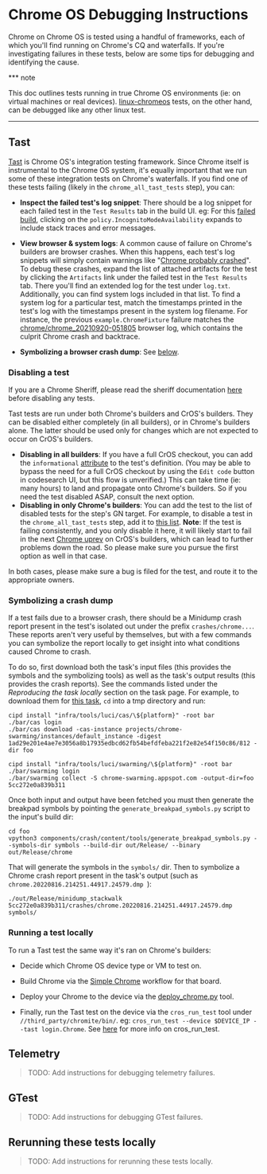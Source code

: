# Chrome OS Debugging Instructions
Chrome on Chrome OS is tested using a handful of frameworks, each of which
you'll find running on Chrome's CQ and waterfalls. If you're investigating
failures in these tests, below are some tips for debugging and identifying the
cause.

*** note

This doc outlines tests running in true Chrome OS environments (ie: on virtual
machines or real devices). [linux-chromeos] tests, on the other hand, can be
debugged like any other linux test.
***

## Tast

[Tast] is Chrome OS's integration testing framework. Since Chrome itself is
instrumental to the Chrome OS system, it's equally important that we run some
of these integration tests on Chrome's waterfalls. If you find one of these
tests failing (likely in the `chrome_all_tast_tests` step), you can:

- **Inspect the failed test's log snippet**: There should be a log snippet for
each failed test in the `Test Results` tab in the build UI. eg: For this
[failed build], clicking on the `policy.IncognitoModeAvailability` expands to
include stack traces and error messages.

- **View browser & system logs**: A common cause of failure on Chrome's builders
are browser crashes. When this happens, each test's log snippets will simply
contain warnings like "[Chrome probably crashed]". To debug these crashes,
expand the list of attached artifacts for the test by clicking the `Artifacts`
link under the failed test in the `Test Results` tab. There you'll find an
extended log for the test under `log.txt`. Additionally, you can find system
logs included in that list. To find a system log for a particular test, match
the timestamps printed in the test's log with the timestamps present in the
system log filename. For instance, the previous `example.ChromeFixture` failure
matches the [chrome/chrome_20210920-051805] browser log, which contains the
culprit Chrome crash and backtrace.

- **Symbolizing a browser crash dump**: See [below](#symbolizing-a-crash-dump).

### Disabling a test

If you are a Chrome Sheriff, please read the sheriff documentation
[here](http://go/chrome-sheriff-tast) before disabling any tests.

Tast tests are run under both Chrome's builders and CrOS's builders. They can be
disabled either completely (in all builders), or in Chrome's builders alone. The
latter should be used only for changes which are not expected to occur on CrOS's
builders.

- **Disabling in all builders**: If you have a full CrOS checkout, you can add
the `informational` [attribute] to the test's definition. (You may be able to
bypass the need for a full CrOS checkout by using the `Edit code` button in
codesearch UI, but this flow is unverified.) This can take time (ie: many hours)
to land and propagate onto Chrome's builders. So if you need the test disabled
ASAP, consult the next option.
- **Disabling in only Chrome's builders**: You can add the test to the list of
disabled tests for the step's GN target. For example, to disable a test in the
`chrome_all_tast_tests` step, add it to [this list]. **Note**: If the test is
failing consistently, and you only disable it here, it will likely start to fail
in the next [Chrome uprev] on CrOS's builders, which can lead to further
problems down the road. So please make sure you pursue the first option as well
in that case.

In both cases, please make sure a bug is filed for the test, and route it to
the appropriate owners.

### Symbolizing a crash dump

If a test fails due to a browser crash, there should be a Minidump crash report
present in the test's isolated out under the prefix `crashes/chrome...`. These
reports aren't very useful by themselves, but with a few commands you can
symbolize the report locally to get insight into what conditions caused Chrome
to crash.

To do so, first download both the task's input files (this provides the
symbols and the symbolizing tools) as well as the task's output results (this
provides the crash reports). See the commands listed under the *Reproducing the
task locally* section on the task page. For example, to download them for
[this task](https://chrome-swarming.appspot.com/task?id=5cc272e0a839b311), `cd`
into a tmp directory and run:
```
cipd install "infra/tools/luci/cas/\${platform}" -root bar
./bar/cas login
./bar/cas download -cas-instance projects/chrome-swarming/instances/default_instance -digest 1ad29e201e4ae7e3056a8b17935edbcd62fb54befdfeba221f2e82e54f150c86/812 -dir foo

cipd install "infra/tools/luci/swarming/\${platform}" -root bar
./bar/swarming login
./bar/swarming collect -S chrome-swarming.appspot.com -output-dir=foo 5cc272e0a839b311
```

Once both input and output have been fetched you must then generate the breakpad
symbols by pointing the `generate_breakpad_symbols.py` script to the input's
build dir:
```
cd foo
vpython3 components/crash/content/tools/generate_breakpad_symbols.py --symbols-dir symbols --build-dir out/Release/ --binary out/Release/chrome
```

That will generate the symbols in the `symbols/` dir. Then to symbolize a Chrome
crash report present in the task's output (such as
`chrome.20220816.214251.44917.24579.dmp `):
```
./out/Release/minidump_stackwalk 5cc272e0a839b311/crashes/chrome.20220816.214251.44917.24579.dmp symbols/
```


### Running a test locally

To run a Tast test the same way it's ran on Chrome's builders:

- Decide which Chrome OS device type or VM to test on.

- Build Chrome via the [Simple Chrome] workflow for that board.

- Deploy your Chrome to the device via the [deploy_chrome.py] tool.

- Finally, run the Tast test on the device via the `cros_run_test` tool under
  `//third_party/chromite/bin/`. eg:
  `cros_run_test --device $DEVICE_IP --tast login.Chrome`. See [here] for more
  info on cros_run_test.

## Telemetry

>TODO: Add instructions for debugging telemetry failures.

## GTest

>TODO: Add instructions for debugging GTest failures.

## Rerunning these tests locally

>TODO: Add instructions for rerunning these tests locally.


[linux-chromeos]: https://chromium.googlesource.com/chromium/src/+/HEAD/docs/chromeos_build_instructions.md
[Tast]: https://chromium.googlesource.com/chromiumos/platform/tast/+/HEAD/README.md
[failed build]: https://ci.chromium.org/ui/p/chromium/builders/ci/chromeos-kevin-rel/37300/test-results
[Chrome probably crashed]: https://luci-milo.appspot.com/ui/inv/build-8835572137562508161/test-results?q=example.ChromeFixture
[chrome/chrome_20210920-051805]: https://luci-milo.appspot.com/ui/artifact/raw/invocations/task-chromium-swarm.appspot.com-561bed66572a9411/artifacts/chrome%2Fchrome_20210920-051805
[attribute]: https://chromium.googlesource.com/chromiumos/platform/tast/+/HEAD/docs/test_attributes.md
[this list]: https://codesearch.chromium.org/chromium/src/chromeos/tast_control.gni
[Chrome uprev]: https://chromium.googlesource.com/chromiumos/docs/+/HEAD/chrome_commit_pipeline.md#the-chrome-os-commit-pipeline-for-chrome-changes
[Simple Chrome]: https://chromium.googlesource.com/chromiumos/docs/+/HEAD/simple_chrome_workflow.md
[deploy_chrome.py]: https://chromium.googlesource.com/chromiumos/docs/+/HEAD/simple_chrome_workflow.md#Deploying-Chrome-to-the-device
[here]: https://chromium.googlesource.com/chromiumos/docs/+/HEAD/cros_vm.md#in-simple-chrome
